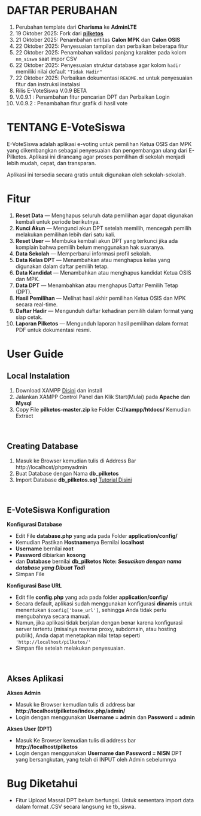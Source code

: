 # DAFTAR PERUBAHAN
<ol>
  <li>Perubahan template dari <b>Charisma</b> ke <b>AdminLTE</b></li>
  <li>19 Oktober 2025: Fork dari <b><a href="https://github.com/fpls-software/pilketos">pilketos</a></b> </li>
  <li>21 Oktober 2025: Penambahan entitas <b>Calon MPK</b> dan <b>Calon OSIS</b></li>
  <li>22 Oktober 2025: Penyesuaian tampilan dan perbaikan beberapa fitur</li>
  <li>22 Oktober 2025: Penambahan validasi panjang karakter pada kolom <code>nm_siswa</code> saat impor CSV</li>
  <li>22 Oktober 2025: Penyesuaian struktur database agar kolom <code>hadir</code> memiliki nilai default <code>"Tidak Hadir"</code></li>
  <li>22 Oktober 2025: Perbaikan dokumentasi <code>README.md</code> untuk penyesuaian fitur dan instruksi instalasi</li>
  <li>Rilis E-VoteSiswa V.0.9 BETA</li>
  <li>V.0.9.1 : Penambahan fitur pencarian DPT dan Perbaikan Login</li>
  <li>V.0.9.2 : Penambahan fitur grafik di hasil vote</li>
</ol>


# TENTANG E-VoteSiswa
E-VoteSiswa adalah aplikasi e-voting untuk pemilihan Ketua OSIS dan MPK yang dikembangkan sebagai penyesuaian dan pengembangan ulang dari E-Pilketos. Aplikasi ini dirancang agar proses pemilihan di sekolah menjadi lebih mudah, cepat, dan transparan.

Aplikasi ini tersedia secara gratis untuk digunakan oleh sekolah-sekolah. 

# Fitur
<ol>
  <li><b>Reset Data</b> — Menghapus seluruh data pemilihan agar dapat digunakan kembali untuk periode berikutnya.</li>
  <li><b>Kunci Akun</b> — Mengunci akun DPT setelah memilih, mencegah pemilih melakukan pemilihan lebih dari satu kali.</li>
  <li><b>Reset User</b> — Membuka kembali akun DPT yang terkunci jika ada komplain bahwa pemilih belum menggunakan hak suaranya.</li>
  <li><b>Data Sekolah</b> — Memperbarui informasi profil sekolah.</li>
  <li><b>Data Kelas DPT</b> — Menambahkan atau menghapus kelas yang digunakan dalam daftar pemilih tetap.</li>
  <li><b>Data Kandidat</b> — Menambahkan atau menghapus kandidat Ketua OSIS dan MPK.</li>
  <li><b>Data DPT</b> — Menambahkan atau menghapus Daftar Pemilih Tetap (DPT).</li>
  <li><b>Hasil Pemilihan</b> — Melihat hasil akhir pemilihan Ketua OSIS dan MPK secara real-time.</li>
  <li><b>Daftar Hadir</b> — Mengunduh daftar kehadiran pemilih dalam format yang siap cetak.</li>
  <li><b>Laporan Pilketos</b> — Mengunduh laporan hasil pemilihan dalam format PDF untuk dokumentasi resmi.</li>
</ol>


# User Guide
<h2>Local Instalation</h2>
<ol>
	<li>Download XAMPP <a href="https://www.apachefriends.org/download.html" target="_blank">Disini</a> dan install</li>
	<li>Jalankan XAMPP Control Panel dan Klik Start(Mulai) pada <b>Apache</b> dan <b>Mysql</b></li>
	<li>Copy File <b>pilketos-master.zip</b> ke Folder <b>C://xampp/htdocs/</b> Kemudian Extract</li>
</ol>
<br/>
<h2>Creating Database</h2>
<ol>
	<li>Masuk ke Browser kemudian tulis di Address Bar http://localhost/phpmyadmin</li>
	<li>Buat Database dengan Nama <b>db_pilketos</b></li>
	<li>Import Database <b>db_pilketos.sql</b> <a href="https://www.domainesia.com/panduan/cara-import-database-mysql-di-phpmyadmin/" target="_blank">Tutorial Disini</a></li>
</ol>
<br/>
<h2>E-VoteSiswa Konfiguration</h2>
<b>Konfigurasi Database</b>
<ul>
	<li>Edit File <b>database.php</b> yang ada pada Folder <b>application/config/</b></li>
	<li>Kemudian Pastikan <b>Hostname</b>nya Bernilai <b>localhost</b></li>
	<li><b>Username</b> bernilai <b>root</b></li>
	<li><b>Password</b> dibiarkan <b>kosong</b></li>
	<li>dan <b>Database</b> bernilai <b>db_pilketos</b> <b>Note: <i>Sesuaikan dengan nama database yang Dibuat Tadi</i></b></li>
	<li>Simpan File</li>
		
</ul>
<b>Konfigurasi Base URL</b>
<ul>
  <li>Edit file <b>config.php</b> yang ada pada folder <b>application/config/</b></li>
  <li>Secara default, aplikasi sudah menggunakan konfigurasi <b>dinamis</b> untuk menentukan <code>$config['base_url']</code>, sehingga Anda tidak perlu mengubahnya secara manual.</li>
  <li>Namun, jika aplikasi tidak berjalan dengan benar karena konfigurasi server tertentu (misalnya reverse proxy, subdomain, atau hosting publik), Anda dapat menetapkan nilai tetap seperti <code>'http://localhost/pilketos/'</code></li>
  <li>Simpan file setelah melakukan penyesuaian.</li>
</ul>
<br/>
<h2>Akses Aplikasi</h2>
<b>Akses Admin</b>
<ul> 
	<li>Masuk ke Browser kemudian tulis di address bar <b>http://localhost/pilketos/index.php/admin/</b></li>
	<li>Login dengan menggunakan <b>Username = admin</b> dan <b>Password = admin</b></li> 
</ul>
<b>Akses User (DPT)</b>
<ul> 
	<li>Masuk Ke Browser kemudian tulis di address bar <b>http://localhost/pilketos</b></li>
	<li>Login dengan menggunakan <b>Username dan Password = NISN</b> DPT yang bersangkutan, yang telah di INPUT oleh Admin sebelumnya</li>
</ul>

# Bug Diketahui
- Fitur Upload Massal DPT belum berfungsi. Untuk sementara import data dalam format .CSV secara langsung ke tb_siswa. 



 
